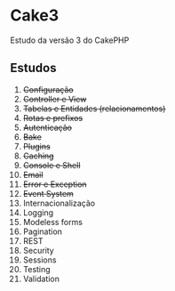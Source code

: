 # Cake3

Estudo da versão 3 do CakePHP

## Estudos

1. ~~Configuração~~
2. ~~Controller e View~~
3. ~~Tabelas e Entidades (relacionamentos)~~
4. ~~Rotas e prefixos~~
5. ~~Autenticação~~
6. ~~Bake~~
7. ~~Plugins~~
8. ~~Caching~~
9. ~~Console e Shell~~
10. ~~Email~~
11. ~~Error e Exception~~
12. ~~Event System~~
13. Internacionalização
14. Logging
15. Modeless forms
16. Pagination
17. REST
18. Security
19. Sessions
20. Testing
21. Validation
